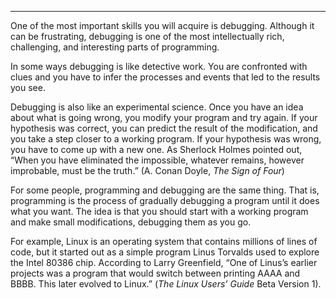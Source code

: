 ---------

One of the most important skills you will acquire is debugging. Although it can be frustrating, debugging is one of the most intellectually rich, challenging, and interesting parts of programming.

In some ways debugging is like detective work. You are confronted with clues and you have to infer the processes and events that led to the results you see.

Debugging is also like an experimental science. Once you have an idea about what is going wrong, you modify your program and try again. If your hypothesis was correct, you can predict the result of the modification, and you take a step closer to a working program. If your hypothesis was wrong, you have to come up with a new one. As Sherlock Holmes pointed out, “When you have eliminated the impossible, whatever remains, however improbable, must be the truth.” (A. Conan Doyle, <span>*The Sign of Four*</span>)

For some people, programming and debugging are the same thing. That is, programming is the process of gradually debugging a program until it does what you want. The idea is that you should start with a working program and make small modifications, debugging them as you go.

For example, Linux is an operating system that contains millions of lines of code, but it started out as a simple program Linus Torvalds used to explore the Intel 80386 chip. According to Larry Greenfield, “One of Linus’s earlier projects was a program that would switch between printing AAAA and BBBB. This later evolved to Linux.” (<span>*The Linux Users’ Guide*</span> Beta Version 1).


